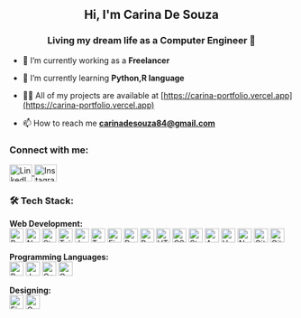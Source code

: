 <h2 align="center">Hi, I'm Carina De Souza</h2>
<h3 align="center">Living my dream life as a Computer Engineer 🤍</h3>

- 🔭 I’m currently working as a  **Freelancer**

- 🌱 I’m currently learning **Python,R language**

- 👨‍💻 All of my projects are available at [https://carina-portfolio.vercel.app](https://carina-portfolio.vercel.app)

- 📫 How to reach me **carinadesouza84@gmail.com**

<h3 align="left">Connect with me:</h3>
<p align="left">
  <a href="https://www.linkedin.com/in/carina-desouza/" target="_blank">
    <img align="center" src="https://raw.githubusercontent.com/rahuldkjain/github-profile-readme-generator/master/src/images/icons/Social/linked-in-alt.svg" alt="LinkedIn" height="30" width="40" />
  </a>
  <a href="https://www.instagram.com/_carinadesouza/" target="_blank">
    <img align="center" src="https://raw.githubusercontent.com/rahuldkjain/github-profile-readme-generator/master/src/images/icons/Social/instagram.svg" alt="Instagram" height="30" width="40" />
  </a>
</p>

<h3> 🛠️ Tech Stack:</h3>

<p>
  <strong>Web Development:</strong><br/>
  <img alt="React" src="https://img.shields.io/badge/React-20232A?style=for-the-badge&logo=react&logoColor=61DAFB" height="25px"/>
  <img alt="NextJs" src="https://img.shields.io/badge/Next-black?style=for-the-badge&logo=next.js&logoColor=white" height="25px"/>
  <img alt="Strapi" src="https://img.shields.io/badge/Strapi-black?style=for-the-badge&logo=strapi&logoColor=white" height="25px"/>
  <img alt="TailwindCSS" src="https://img.shields.io/badge/Tailwind_CSS-38B2AC?style=for-the-badge&logo=tailwind-css&logoColor=white" height="25px"/>
   <img alt="JavaScript" src="https://img.shields.io/badge/JavaScript-323330?style=for-the-badge&logo=javascript&logoColor=F7DF1E" height="25px"/>
  <img alt="TypeScript" src="https://img.shields.io/badge/TypeScript-007ACC?style=for-the-badge&logo=typescript&logoColor=white" height="25px"/>
   <img alt="Firebase" src="https://img.shields.io/badge/Firebase-FFCA28?style=for-the-badge&logo=firebase&logoColor=black" height="25px"/>
  <img alt="PostgreSQL" src="https://img.shields.io/badge/PostgreSQL-336791?style=for-the-badge&logo=postgresql&logoColor=white" height="25px"/>
  <img alt="Bootstrap" src="https://img.shields.io/badge/Bootstrap-563D7C?style=for-the-badge&logo=bootstrap&logoColor=white" height="25px"/>
  <img alt="HTML5" src="https://img.shields.io/badge/HTML5-E34F26?style=for-the-badge&logo=html5&logoColor=white" height="25px"/>
  <img alt="CSS3" src="https://img.shields.io/badge/CSS3-1572B6?style=for-the-badge&logo=css3&logoColor=white" height="25px"/>
   <img alt="Streamlit" src="https://img.shields.io/badge/Streamlit-FF4B4B?style=for-the-badge&logo=streamlit&logoColor=white" height="25px"/>
  <img alt="Appwrite" src="https://img.shields.io/badge/Appwrite-F02E65?style=for-the-badge&logo=appwrite&logoColor=white" height="25px"/>
  <img alt="Vercel" src="https://img.shields.io/badge/Vercel-000000?style=for-the-badge&logo=vercel&logoColor=white" height="25px"/>
  <img alt="Netlify" src="https://img.shields.io/badge/Netlify-00C7B7?style=for-the-badge&logo=netlify&logoColor=white" height="25px"/>
  <img alt="Git" src="https://img.shields.io/badge/GitHub_Actions-2088FF?style=for-the-badge&logo=github-actions&logoColor=white" height="25px"/>
  <img alt="Git" src="https://img.shields.io/badge/Git-F05032?style=for-the-badge&logo=git&logoColor=white" height="25px"/>
  
</p>

<p>
  <strong>Programming Languages:</strong><br/>
  <img alt="Python" src="https://img.shields.io/badge/Python-3776AB?style=for-the-badge&logo=python&logoColor=white" height="25px"/>
  <img alt="Java" src="https://img.shields.io/badge/Java-20232A?style=for-the-badge&logo=java&logoColor=61DAFB" height="25px"/>
  <img alt="C++" src="https://img.shields.io/badge/C%2B%2B-00599C?style=for-the-badge&logo=c%2B%2B&logoColor=white" height="25px"/>
  <img alt="C" src="https://img.shields.io/badge/C-00599C?style=for-the-badge&logo=c&logoColor=white" height="25px"/>
</p>


<p>
  <strong>Designing:</strong><br/>
  <img alt="Figma" src="https://img.shields.io/badge/Figma-F24E1E?style=for-the-badge&logo=figma&logoColor=white" height="25px"/>
  <img alt="Canva" src="https://img.shields.io/badge/Canva-00C4CC?style=for-the-badge&logo=canva&logoColor=white" height="25px"/>
</p>


